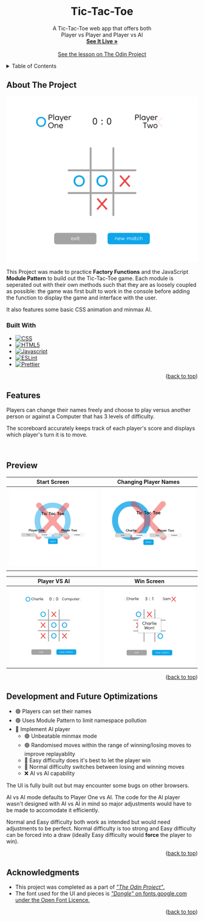 <a name="readme-top"></a>
<br />
<div align="center">
<h1 align="center">Tic-Tac-Toe</h1>

  <p align="center">
    A Tic-Tac-Toe web app that offers both
    <br />
    Player vs Player and Player vs AI
    <br />
    <a href="https://larrys-code.github.io/Tic-Tac-Toe/"><strong>See It Live »</strong></a>
    <br />
    <br />
    <a href="https://www.theodinproject.com/lessons/node-path-javascript-tic-tac-toe">See the lesson on The Odin Project</a>
  </p>
</div>



<!-- TABLE OF CONTENTS -->
<details>
  <summary>Table of Contents</summary>
  <ol>
    <li>
      <a href="#about-the-project">About The Project</a>
      <ul>
        <li><a href="#built-with">Built With</a></li>
      </ul>
    </li>
    <li><a href="#features">Features</a></li>
    <li><a href="#preview">Preview</a></li>
    <li><a href="#development-and-future-optimizations">Development and Future Optimizations</a></li>
    <li><a href="#acknowledgments">Acknowledgments</a></li>
  </ol>
</details>



<!-- ABOUT THE PROJECT -->
## About The Project

[![Product Name Screen Shot][product-screenshot]](https://larrys-code.github.io/Tic-Tac-Toe/)

This Project was made to practice **Factory Functions** and the JavaScript **Module Pattern** to build out the Tic-Tac-Toe game. Each module is seperated out with their own methods such that they are as loosely coupled as possible: the game was first built to work in the console before adding the function to display the game and interface with the user.  

It also features some basic CSS animation and minmax AI.

### Built With

* [![CSS][CSS-logo]][CSS-url]
* [![HTML5][HTML5-logo]][HTML5-url]
* [![Javascript][Javascript-logo]][Javascript-url]
* [![ESLint][ESLint-logo]][ESLint-url]
* [![Prettier][Prettier-logo]][Prettier-url]

<p align="right">(<a href="#readme-top">back to top</a>)</p>

<!-- FEATURES -->
## Features

Players can change their names freely and choose to play versus another person or against a Computer that has 3 levels of difficulty.  

The scoreboard accurately keeps track of each player's score and displays which player's turn it is to move.

<br />

## Preview

| Start Screen | Changing Player Names |
| :-----: | :-----: |
| <img src='./images/settings-screenshot.png' alt=''> | <img src='./images/settings-edit-screenshot.png' alt=''> |

| Player VS AI | Win Screen |
| :-----: | :-----: |
| <img src='./images/vs-ai-screenshot.png' alt=''> | <img src='./images/winscreen-screenshot.png' alt=''> |

<p align="right">(<a href="#readme-top">back to top</a>)</p>

<!-- OPTIMIZATIONS -->
## Development and Future Optimizations

- :green_circle: Players can set their names
- :green_circle: Uses Module Pattern to limit namespace pollution
- :large_orange_diamond: Implement AI player
    - :green_circle: Unbeatable minmax mode
    - :green_circle: Randomised moves within the range of winning/losing moves to improve replayablity
    - :large_orange_diamond: Easy difficulty does it's best to let the player win
    - :large_orange_diamond: Normal difficulty switches between losing and winning moves
    - :x: AI vs AI capability

The UI is fully built out but may encounter some bugs on other browsers.  

AI vs AI mode defaults to Player One vs AI. The code for the AI player wasn't designed with AI vs AI in mind so major adjustments would have to be made to accomodate it efficiently.  

Normal and Easy difficulty both work as intended but would need adjustments to be perfect. Normal difficulty is too strong and Easy difficulty can be forced into a draw (ideally Easy difficulty would **force** the player to win).

<p align="right">(<a href="#readme-top">back to top</a>)</p>

<!-- ACKNOWLEDGMENTS -->
## Acknowledgments

* This project was completed as a part of [*"The Odin Project"*.](odin-url)
* The font used for the UI and pieces is [*"Dongle"* on fonts.google.com under the Open Font Licence.](https://fonts.google.com/specimen/Dongle)


<p align="right">(<a href="#readme-top">back to top</a>)</p>


[product-screenshot]: ./images/screenshot.png
[odin-url]: https://www.theodinproject.com/lessons/node-path-javascript-tic-tac-toe

[CSS-logo]: https://img.shields.io/badge/CSS%20-%231572B6.svg?style=for-the-badge&logo=css3&logoColor=white
[CSS-url]: https://www.w3.org/Style/CSS/#specs

[ESLint-logo]: https://img.shields.io/badge/ESLint-4B32C3?style=for-the-badge&logo=eslint&logoColor=white
[ESLint-url]: https://eslint.org/

[HTML5-logo]: https://img.shields.io/badge/HTML5%20-%23E34F26.svg?style=for-the-badge&logo=html5&logoColor=white
[HTML5-url]: https://html.spec.whatwg.org/

[Javascript-logo]: https://img.shields.io/static/v1?style=for-the-badge&message=JavaScript&color=222222&logo=JavaScript&logoColor=F7DF1E&label=
[Javascript-url]: https://www.ecma-international.org/publications-and-standards/standards/ecma-262/

[Prettier-logo]: https://img.shields.io/static/v1?style=for-the-badge&message=Prettier&color=222222&logo=Prettier&logoColor=F7B93E&label=
[Prettier-url]: https://prettier.io/

